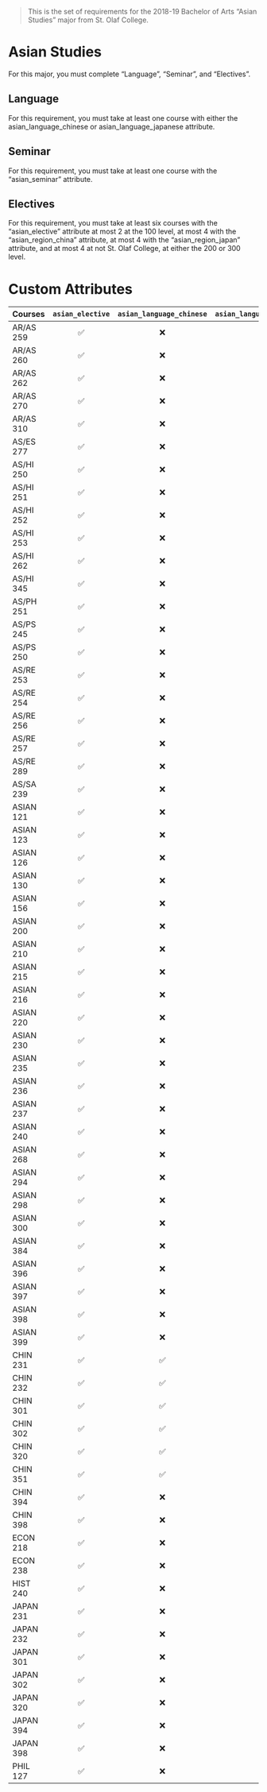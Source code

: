 > This is the set of requirements for the 2018-19 Bachelor of Arts “Asian Studies” major from St. Olaf College.

# Asian Studies
For this major, you must complete “Language”, “Seminar”, and “Electives”.

## Language
For this requirement, you must take at least one course with either the asian_language_chinese or asian_language_japanese attribute.


## Seminar
For this requirement, you must take at least one course with the “asian_seminar” attribute.


## Electives
For this requirement, you must take at least six courses with the “asian_elective” attribute at most 2 at the 100 level, at most 4 with the “asian_region_china” attribute, at most 4 with the “asian_region_japan” attribute, and at most 4 at not St. Olaf College, at either the 200 or 300 level.

# Custom Attributes

Courses | `asian_elective` | `asian_language_chinese` | `asian_language_japanese` | `asian_region_china` | `asian_region_japan` | `asian_seminar`
--- | :---: | :---: | :---: | :---: | :---: | :---:
AR/AS 259 | ✅ | ❌ | ❌ | ❌ | ❌ | ❌
AR/AS 260 | ✅ | ❌ | ❌ | ❌ | ❌ | ❌
AR/AS 262 | ✅ | ❌ | ❌ | ❌ | ❌ | ❌
AR/AS 270 | ✅ | ❌ | ❌ | ❌ | ❌ | ❌
AR/AS 310 | ✅ | ❌ | ❌ | ❌ | ❌ | ❌
AS/ES 277 | ✅ | ❌ | ❌ | ❌ | ❌ | ❌
AS/HI 250 | ✅ | ❌ | ❌ | ❌ | ❌ | ❌
AS/HI 251 | ✅ | ❌ | ❌ | ❌ | ❌ | ❌
AS/HI 252 | ✅ | ❌ | ❌ | ❌ | ❌ | ❌
AS/HI 253 | ✅ | ❌ | ❌ | ❌ | ❌ | ❌
AS/HI 262 | ✅ | ❌ | ❌ | ❌ | ❌ | ❌
AS/HI 345 | ✅ | ❌ | ❌ | ❌ | ❌ | ❌
AS/PH 251 | ✅ | ❌ | ❌ | ❌ | ❌ | ❌
AS/PS 245 | ✅ | ❌ | ❌ | ❌ | ❌ | ❌
AS/PS 250 | ✅ | ❌ | ❌ | ❌ | ❌ | ❌
AS/RE 253 | ✅ | ❌ | ❌ | ❌ | ❌ | ❌
AS/RE 254 | ✅ | ❌ | ❌ | ❌ | ❌ | ❌
AS/RE 256 | ✅ | ❌ | ❌ | ❌ | ❌ | ❌
AS/RE 257 | ✅ | ❌ | ❌ | ❌ | ❌ | ❌
AS/RE 289 | ✅ | ❌ | ❌ | ❌ | ❌ | ❌
AS/SA 239 | ✅ | ❌ | ❌ | ❌ | ❌ | ❌
ASIAN 121 | ✅ | ❌ | ❌ | ❌ | ❌ | ❌
ASIAN 123 | ✅ | ❌ | ❌ | ❌ | ❌ | ❌
ASIAN 126 | ✅ | ❌ | ❌ | ❌ | ❌ | ❌
ASIAN 130 | ✅ | ❌ | ❌ | ❌ | ❌ | ❌
ASIAN 156 | ✅ | ❌ | ❌ | ❌ | ❌ | ❌
ASIAN 200 | ✅ | ❌ | ❌ | ❌ | ❌ | ❌
ASIAN 210 | ✅ | ❌ | ❌ | ❌ | ❌ | ❌
ASIAN 215 | ✅ | ❌ | ❌ | ❌ | ❌ | ❌
ASIAN 216 | ✅ | ❌ | ❌ | ❌ | ❌ | ❌
ASIAN 220 | ✅ | ❌ | ❌ | ❌ | ❌ | ❌
ASIAN 230 | ✅ | ❌ | ❌ | ❌ | ❌ | ❌
ASIAN 235 | ✅ | ❌ | ❌ | ❌ | ❌ | ❌
ASIAN 236 | ✅ | ❌ | ❌ | ❌ | ❌ | ❌
ASIAN 237 | ✅ | ❌ | ❌ | ❌ | ❌ | ❌
ASIAN 240 | ✅ | ❌ | ❌ | ❌ | ✅ | ❌
ASIAN 268 | ✅ | ❌ | ❌ | ❌ | ❌ | ❌
ASIAN 294 | ✅ | ❌ | ❌ | ❌ | ❌ | ❌
ASIAN 298 | ✅ | ❌ | ❌ | ❌ | ❌ | ❌
ASIAN 300 | ✅ | ❌ | ❌ | ❌ | ❌ | ❌
ASIAN 384 | ✅ | ❌ | ❌ | ❌ | ❌ | ❌
ASIAN 396 | ✅ | ❌ | ❌ | ❌ | ❌ | ❌
ASIAN 397 | ✅ | ❌ | ❌ | ❌ | ❌ | ✅
ASIAN 398 | ✅ | ❌ | ❌ | ❌ | ❌ | ❌
ASIAN 399 | ✅ | ❌ | ❌ | ❌ | ❌ | ✅
CHIN 231 | ✅ | ✅ | ❌ | ✅ | ❌ | ❌
CHIN 232 | ✅ | ✅ | ❌ | ✅ | ❌ | ❌
CHIN 301 | ✅ | ✅ | ❌ | ✅ | ❌ | ❌
CHIN 302 | ✅ | ✅ | ❌ | ✅ | ❌ | ❌
CHIN 320 | ✅ | ✅ | ❌ | ✅ | ❌ | ❌
CHIN 351 | ✅ | ✅ | ❌ | ✅ | ❌ | ❌
CHIN 394 | ✅ | ❌ | ❌ | ❌ | ❌ | ❌
CHIN 398 | ✅ | ❌ | ❌ | ❌ | ❌ | ❌
ECON 218 | ✅ | ❌ | ❌ | ❌ | ❌ | ❌
ECON 238 | ✅ | ❌ | ❌ | ❌ | ❌ | ❌
HIST 240 | ✅ | ❌ | ❌ | ❌ | ❌ | ❌
JAPAN 231 | ✅ | ❌ | ✅ | ❌ | ✅ | ❌
JAPAN 232 | ✅ | ❌ | ✅ | ❌ | ✅ | ❌
JAPAN 301 | ✅ | ❌ | ✅ | ❌ | ✅ | ❌
JAPAN 302 | ✅ | ❌ | ✅ | ❌ | ✅ | ❌
JAPAN 320 | ✅ | ❌ | ✅ | ❌ | ✅ | ❌
JAPAN 394 | ✅ | ❌ | ❌ | ❌ | ❌ | ❌
JAPAN 398 | ✅ | ❌ | ❌ | ❌ | ❌ | ❌
PHIL 127 | ✅ | ❌ | ❌ | ❌ | ❌ | ❌

